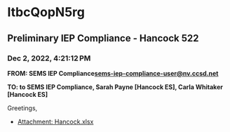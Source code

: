 # ItbcQopN5rg
## Preliminary IEP Compliance - Hancock 522
### Dec 2, 2022, 4:21:12 PM
**FROM: SEMS IEP Compliance<sems-iep-compliance-user@nv.ccsd.net>**

**TO: to SEMS IEP Compliance, Sarah Payne [Hancock ES], Carla Whitaker [Hancock ES]**


Greetings, 





* [Attachment: Hancock.xlsx](ItbcQopN5rg-attachment-1.xlsx)
